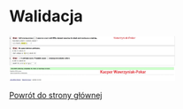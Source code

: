 <html lang="pl">
<head>
    <meta charset="UTF-8">
    <meta name="viewport" content="width=device-width, initial-scale=1.0">
    <title>Walidacja</title>
</head>
<body>
    <h1>Walidacja</h1>
    <img src="błąd_Wawrzyniak-Pekar.jpg" alt="błąd_Wawrzyniak-Pekar.jpg" width="300">
	<img src="poprawa_Wawrzyniak-Pekar_Kacper.jpg" alt="poprawa_Wawrzyniak-Pekar_Kacper.jpg" width="300">
    <p><a href="http://www.indexhtml.pl">Powrót do strony głównej</a></p>
</body>
</html>
